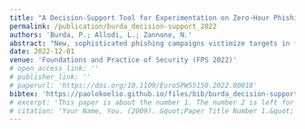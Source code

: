 ```yaml
---
title: "A Decision-Support Tool for Experimentation on Zero-Hour Phishing Detection"
permalink: /publication/burda_decision-support_2022
authors: 'Burda, P.; Allodi, L.; Zannone, N.'
abstract: "New, sophisticated phishing campaigns victimize targets in few hours from attack delivery. Some methods, such as visual similarity-based techniques, can spot these zero-hour attacks, at the cost of additional user intervention. However, more research is needed to investigate the trade-off between automatic detection and user intervention. To enable this line of research, we present a phishing detection tool that can be used to instrument scientific research in this direction. The tool can be used for experimentation on assisting user decision-making, evaluating user trust in detection, and keeping track of users' previous 'bad' decisions."
date: 2022-12-01
venue: 'Foundations and Practice of Security (FPS 2022)'
# open_access_link: ''
# publisher_link: ''
# paperurl: 'https://doi.org/10.1109/EuroSPW55150.2022.00018'
bibtex:	'https://paolokoelio.github.io/files/bib/burda_decision-support_2022.bib'
# excerpt: 'This paper is about the number 1. The number 2 is left for future work.'
# citation: 'Your Name, You. (2009). &quot;Paper Title Number 1.&quot; <i>Journal 1</i>. 1(1).'
---
```

